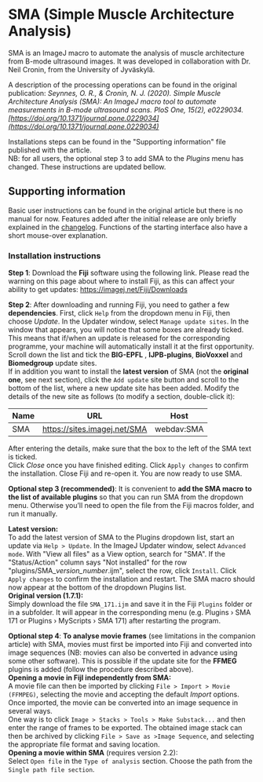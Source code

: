 # SMA (Simple Muscle Architecture Analysis)

SMA is an ImageJ macro to automate the analysis of muscle architecture from B-mode ultrasound images. It was developed in collaboration with Dr. Neil Cronin, from the University of Jyväskylä.

A description of the processing operations can be found in the original publication:
*Seynnes, O. R., & Cronin, N. J. (2020). Simple Muscle Architecture Analysis (SMA): An ImageJ macro tool to automate measurements in B-mode ultrasound scans. _PloS One_, _15_(2), e0229034. [https://doi.org/10.1371/journal.pone.0229034](https://doi.org/10.1371/journal.pone.0229034)*

Installations steps can be found in the "Supporting information" file published with the article.  
NB: for all users, the optional step 3 to add SMA to the *Plugins* menu has changed. These instructions are updated bellow.

## Supporting information
Basic user instructions can be found in the original article but there is no manual for now. Features added after the initial release are only briefly explained in the [changelog](https://github.com/oseynnes/SMA/blob/master/changelog.md). Functions of the starting interface also have a short mouse-over explanation.

### Installation instructions

**__Step 1__**: Download the **Fiji** software using the following link. Please read the warning on this page about where to install Fiji, as this can affect your ability to get updates:
https://imagej.net/Fiji/Downloads

**__Step 2__**: After downloading and running Fiji, you need to gather a few **dependencies**. First, click `Help` from the dropdown menu in Fiji, then choose *Update*. In the Updater window, select `Manage update sites`. In the window that appears, you will notice that some boxes are already ticked. This means that if/when an update is released for the corresponding programme, your machine will automatically install it at the first opportunity.
Scroll down the list and tick the **BIG-EPFL** , **IJPB-plugins**, **BioVoxxel** and **Biomedgroup** update sites.  
If in addition you want to install the **latest version** of SMA (not the **original one**, see next section), click the `Add update` site button and scroll to the bottom of the list, where a new update site has been added. Modify the details of the new site as follows (to modify a section, double-click it): 

Name | URL                         | Host
---- | ----------------------------|-----------
SMA  | https://sites.imagej.net/SMA | webdav:SMA

After entering the details, make sure that the box to the left of the SMA text is ticked.  
Click *Close* once you have finished editing. Click `Apply changes` to confirm the installation. Close Fiji and re-open it. You are now ready to use SMA.

**__Optional step 3 (recommended)__**: It is convenient to **add the SMA macro to the list of available plugins** so that you can run SMA from the dropdown menu. Otherwise you’ll need to open the file from the Fiji macros folder, and run it manually.  

**Latest version:**  
To add the latest version of SMA to the Plugins dropdown list, start an update via `Help > Update`. In the ImageJ Updater window, select `Advanced mode`. With "View all files" as a View option, search for "SMA". If the "Status/Action" column says "Not installed" for the row "plugins/SMA_*version_number*.ijm", select the row, click `Install`. Click `Apply changes` to confirm the installation and restart. The SMA macro should now appear at the bottom of the dropdown Plugins list.  
**Original version (1.7.1):**  
Simply download the file `SMA_171.ijm` and save it in the Fiji `Plugins` folder or in a subfolder. It will appear in the corresponding menu (e.g. Plugins › SMA 171 or Plugins › MyScripts › SMA 171) after restarting the program.

**__Optional step 4__**: **To analyse movie frames** (see limitations in the companion article) with SMA, movies must first be imported into Fiji and converted into image sequences (NB: movies can also be converted in advance using some other software). This is possible if the update site for the **FFMEG** plugins is added (follow the procedure described above).  
**Opening a movie in FijI independently from SMA:**  
A movie file can then be imported by clicking `File > Import > Movie (FFMPEG)`, selecting the movie and accepting the default *Import* options. Once imported, the movie can be converted into an image sequence in several ways.  
One way is to click `Image > Stacks > Tools > Make Substack...` and then enter the range of frames to be exported. The obtained image stack can then be archived by clicking `File > Save as >Image Sequence`, and selecting the appropriate file format and saving location.  
**Opening a movie within SMA** (requires version 2.2):  
Select `Open file` in the `Type of analysis` section. Choose the path from the `Single path file section`.  
